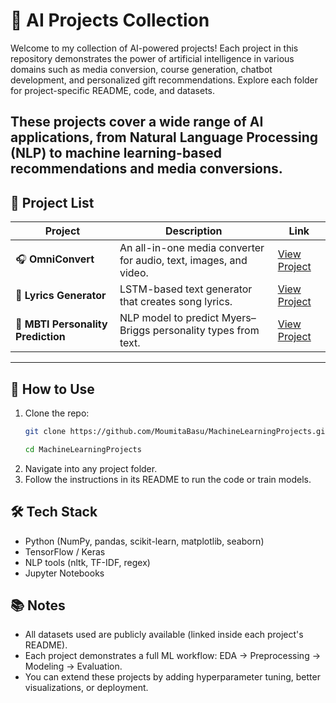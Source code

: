 # 🧠 AI Projects Collection

Welcome to my collection of AI-powered projects! Each project in this repository demonstrates the power of artificial intelligence in various domains such as media conversion, course generation, chatbot development, and personalized gift recommendations. Explore each folder for project-specific README, code, and datasets.

These projects cover a wide range of AI applications, from Natural Language Processing (NLP) to machine learning-based recommendations and media conversions.
---

## 📁 Project List

| Project | Description | Link |
|--------|-------------|------|
| 🎧 **OmniConvert** | An all-in-one media converter for audio, text, images, and video. | [View Project](./OmniConvert) |
| 🎵 **Lyrics Generator** | LSTM-based text generator that creates song lyrics. | [View Project](./Lyrics%20Generator) |
| 🧬 **MBTI Personality Prediction** | NLP model to predict Myers–Briggs personality types from text. | [View Project](./MBTI%20Personality%20Prediction) |

---

## 🚀 How to Use

1. Clone the repo:
   ```bash
   git clone https://github.com/MoumitaBasu/MachineLearningProjects.git
   ```
   ```bash
   cd MachineLearningProjects
   ```
3. Navigate into any project folder.
4. Follow the instructions in its README to run the code or train models.

## 🛠 Tech Stack

- Python (NumPy, pandas, scikit-learn, matplotlib, seaborn)
- TensorFlow / Keras
- NLP tools (nltk, TF-IDF, regex)
- Jupyter Notebooks

## 📚 Notes

- All datasets used are publicly available (linked inside each project's README).
- Each project demonstrates a full ML workflow: EDA → Preprocessing → Modeling → Evaluation.
- You can extend these projects by adding hyperparameter tuning, better visualizations, or deployment.
